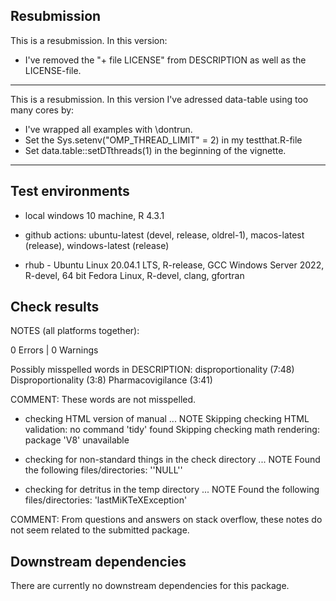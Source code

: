 ## Resubmission

This is a resubmission. In this version:

* I've removed the "+ file LICENSE" from DESCRIPTION as well as the LICENSE-file.

------------------------------------------------------
This is a resubmission. In this version I've adressed data-table using too many cores by:

* I've wrapped all examples with \dontrun. 
* Set the Sys.setenv("OMP_THREAD_LIMIT" = 2) in my testthat.R-file
* Set data.table::setDTthreads(1) in the beginning of the vignette.

------------------------------------------------------

## Test environments
* local windows 10 machine, R 4.3.1
* github actions: ubuntu-latest (devel, release, oldrel-1), 
                  macos-latest (release), 
                  windows-latest (release)
                  
* rhub - Ubuntu Linux 20.04.1 LTS, R-release, GCC
         Windows Server 2022, R-devel, 64 bit
         Fedora Linux, R-devel, clang, gfortran

## Check results 
NOTES (all platforms together):

0 Errors | 0 Warnings

Possibly misspelled words in DESCRIPTION:
  disproportionality (7:48)
  Disproportionality (3:8)
  Pharmacovigilance (3:41)
  
COMMENT: These words are not misspelled. 
  
* checking HTML version of manual ... NOTE
Skipping checking HTML validation: no command 'tidy' found
Skipping checking math rendering: package 'V8' unavailable

* checking for non-standard things in the check directory ... NOTE
Found the following files/directories:
  ''NULL''

* checking for detritus in the temp directory ... NOTE
Found the following files/directories:
  'lastMiKTeXException'
  
COMMENT: From questions and answers on stack overflow, these notes do not seem related to the submitted package. 

## Downstream dependencies
There are currently no downstream dependencies for this package. 
